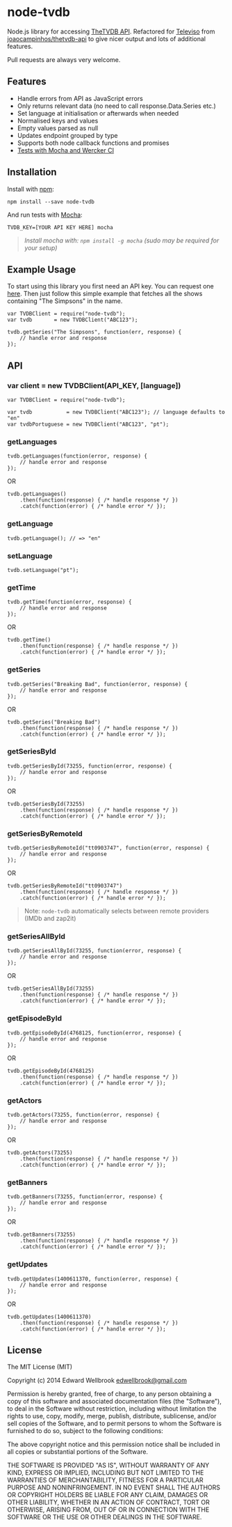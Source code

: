 # node-tvdb

Node.js library for accessing [TheTVDB API](http://www.thetvdb.com/wiki/index.php/Programmers_API). Refactored for [Televiso](https://televi.so/) from [joaocampinhos/thetvdb-api](https://github.com/joaocampinhos/thetvdb-api) to give nicer output and lots of additional features.

Pull requests are always very welcome.

## Features

- Handle errors from API as JavaScript errors
- Only returns relevant data (no need to call response.Data.Series etc.)
- Set language at initialisation or afterwards when needed
- Normalised keys and values
- Empty values parsed as null
- Updates endpoint grouped by type
- Supports both node callback functions and promises
- [Tests with Mocha and Wercker CI](https://app.wercker.com/#applications/53f155d02094f9781d058f98)

## Installation

Install with [npm](http://npmjs.org/):

```
npm install --save node-tvdb
```

And run tests with [Mocha](http://visionmedia.github.io/mocha/):

```
TVDB_KEY=[YOUR API KEY HERE] mocha
```
> _Install mocha with: `npm install -g mocha` (sudo may be required for your setup)_

## Example Usage

To start using this library you first need an API key. You can request one [here](http://thetvdb.com/?tab=apiregister).
Then just follow this simple example that fetches all the shows containing "The Simpsons" in the name.

```
var TVDBClient = require("node-tvdb");
var tvdb       = new TVDBClient("ABC123");

tvdb.getSeries("The Simpsons", function(err, response) {
    // handle error and response
});
```

## API

### var client = new TVDBClient(API_KEY, [language])
```
var TVDBClient = require("node-tvdb");

var tvdb           = new TVDBClient("ABC123"); // language defaults to "en"
var tvdbPortuguese = new TVDBClient("ABC123", "pt");
```

### getLanguages
```
tvdb.getLanguages(function(error, response) {
    // handle error and response
});
```
OR
```
tvdb.getLanguages()
    .then(function(response) { /* handle response */ })
    .catch(function(error) { /* handle error */ });
```

### getLanguage
```
tvdb.getLanguage(); // => "en"
```

### setLanguage
```
tvdb.setLanguage("pt");
```

### getTime
```
tvdb.getTime(function(error, response) {
    // handle error and response
});
```
OR
```
tvdb.getTime()
    .then(function(response) { /* handle response */ })
    .catch(function(error) { /* handle error */ });
```

### getSeries
```
tvdb.getSeries("Breaking Bad", function(error, response) {
    // handle error and response
});
```
OR
```
tvdb.getSeries("Breaking Bad")
    .then(function(response) { /* handle response */ })
    .catch(function(error) { /* handle error */ });
```

### getSeriesById
```
tvdb.getSeriesById(73255, function(error, response) {
    // handle error and response
});
```
OR
```
tvdb.getSeriesById(73255)
    .then(function(response) { /* handle response */ })
    .catch(function(error) { /* handle error */ });
```

### getSeriesByRemoteId
```
tvdb.getSeriesByRemoteId("tt0903747", function(error, response) {
    // handle error and response
});
```
OR
```
tvdb.getSeriesByRemoteId("tt0903747")
    .then(function(response) { /* handle response */ })
    .catch(function(error) { /* handle error */ });
```
> Note: `node-tvdb` automatically selects between remote providers (IMDb and zap2it)

### getSeriesAllById
```
tvdb.getSeriesAllById(73255, function(error, response) {
    // handle error and response
});
```
OR
```
tvdb.getSeriesAllById(73255)
    .then(function(response) { /* handle response */ })
    .catch(function(error) { /* handle error */ });
```

### getEpisodeById
```
tvdb.getEpisodeById(4768125, function(error, response) {
    // handle error and response
});
```
OR
```
tvdb.getEpisodeById(4768125)
    .then(function(response) { /* handle response */ })
    .catch(function(error) { /* handle error */ });
```

### getActors
```
tvdb.getActors(73255, function(error, response) {
    // handle error and response
});
```
OR
```
tvdb.getActors(73255)
    .then(function(response) { /* handle response */ })
    .catch(function(error) { /* handle error */ });
```

### getBanners
```
tvdb.getBanners(73255, function(error, response) {
    // handle error and response
});
```
OR
```
tvdb.getBanners(73255)
    .then(function(response) { /* handle response */ })
    .catch(function(error) { /* handle error */ });
```

### getUpdates
```
tvdb.getUpdates(1400611370, function(error, response) {
    // handle error and response
});
```
OR
```
tvdb.getUpdates(1400611370)
    .then(function(response) { /* handle response */ })
    .catch(function(error) { /* handle error */ });
```

## License

The MIT License (MIT)

Copyright (c) 2014 Edward Wellbrook <edwellbrook@gmail.com>

Permission is hereby granted, free of charge, to any person obtaining a copy
of this software and associated documentation files (the "Software"), to deal
in the Software without restriction, including without limitation the rights
to use, copy, modify, merge, publish, distribute, sublicense, and/or sell
copies of the Software, and to permit persons to whom the Software is
furnished to do so, subject to the following conditions:

The above copyright notice and this permission notice shall be included in
all copies or substantial portions of the Software.

THE SOFTWARE IS PROVIDED "AS IS", WITHOUT WARRANTY OF ANY KIND, EXPRESS OR
IMPLIED, INCLUDING BUT NOT LIMITED TO THE WARRANTIES OF MERCHANTABILITY,
FITNESS FOR A PARTICULAR PURPOSE AND NONINFRINGEMENT. IN NO EVENT SHALL THE
AUTHORS OR COPYRIGHT HOLDERS BE LIABLE FOR ANY CLAIM, DAMAGES OR OTHER
LIABILITY, WHETHER IN AN ACTION OF CONTRACT, TORT OR OTHERWISE, ARISING FROM,
OUT OF OR IN CONNECTION WITH THE SOFTWARE OR THE USE OR OTHER DEALINGS IN
THE SOFTWARE.
